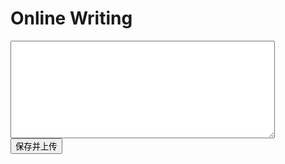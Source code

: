 

# Online Writing

<script>
    document.addEventListener('DOMContentLoaded', () => {
        var simplemde = new SimpleMDE({ element: document.getElementById("OnlineEditor") });


        
        document.getElementById("saveButton").addEventListener("click", function() {
            // 获取 SimpleMDE 编辑器中的内容
            var markdownContent = simplemde.value();
        
            // 创建一个 FormData 对象，用于上传文件
            var formData = new FormData();
            formData.append("markdownFile", new Blob([markdownContent], { type: "text/markdown" }), "document.md");
        
            // 发送 POST 请求，配置跨域请求
            fetch("http://localhost:8080/upload", {
                method: "POST",
                body: formData,
                mode: "cors", // 允许跨域请求
                headers: {
                    // 如果需要，可以添加其他请求头
                },
            })
            .then(response => {
                if (response.status === 200) {
                    console.log("File uploaded successfully!");
                } else {
                    console.error("File upload failed");
                }
            })
            .catch(error => {
                console.error("Error:", error);
            });
        });
        
    });
</script>

<div>
    <textarea id="OnlineEditor" rows="10" cols="50"></textarea>
</div>
<button id="saveButton">保存并上传</button>